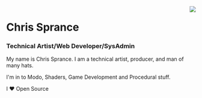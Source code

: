 <img align='right' src="https://github-readme-stats.vercel.app/api?username=csprance&show_icons=true">


# Chris Sprance
### Technical Artist/Web Developer/SysAdmin

My name is Chris Sprance. I am a technical artist, producer, and man of many hats.

I'm in to Modo, Shaders, Game Development and Procedural stuff.

I :heart: Open Source
